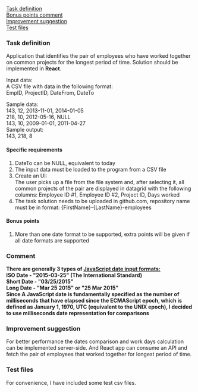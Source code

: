 [Task definition](#Task-definition) <br />
[Bonus points comment](#Comment) <br />
[Improvement suggestion](#Improvement-suggestion)<br />
[Test files](#Test-files)<br />

### Task definition
Application that identifies the pair of employees who have worked together on common projects for the longest period of time. Solution should be implemented in <b>React</b>.

Input data: <br />
A CSV file with data in the following format: <br />
EmpID, ProjectID, DateFrom, DateTo <br />

Sample data: <br />
143, 12, 2013-11-01, 2014-01-05 <br />
218, 10, 2012-05-16, NULL <br />
143, 10, 2009-01-01, 2011-04-27 <br />
Sample output: <br />
143, 218, 8 
<br />
#### Specific requirements <br />
1) DateTo can be NULL, equivalent to today <br />
2) The input data must be loaded to the program from a CSV file <br />
3) Create an UI: <br />
The user picks up a file from the file system and, after selecting it, all common 
projects of the pair are displayed in datagrid with the following columns: 
Employee ID #1, Employee ID #2, Project ID, Days worked <br />
4) The task solution needs to be uploaded in github.com, repository name must be in 
format: {FirstName}-{LastName}-employees <br />
#### Bonus points 
1) More than one date format to be supported, extra points will be given if all date formats 
are supported <br />
### Comment
**There are generally 3 types of <a href="https://www.w3schools.com/js/js_date_formats.asp" target="_blank">JavaScript date input formats:</a> <br/>
ISO Date - "2015-03-25" (The International Standard)<br/>
Short Date - "03/25/2015"<br/>
Long Date - "Mar 25 2015" or "25 Mar 2015"<br/>
Since A JavaScript date is fundamentally specified as the number of milliseconds that have elapsed since the ECMAScript epoch, which is defined as January 1, 1970, UTC (equivalent to the UNIX epoch), I decided to use milliseconds date representation for comparisons**

### Improvement suggestion
For better performance the dates comparison and work days calculation can be implemented server-side. And React app can consume an API and fetch the pair of employees that worked together for longest period of time. 

### Test files
For convenience, I have included some test csv files. 

